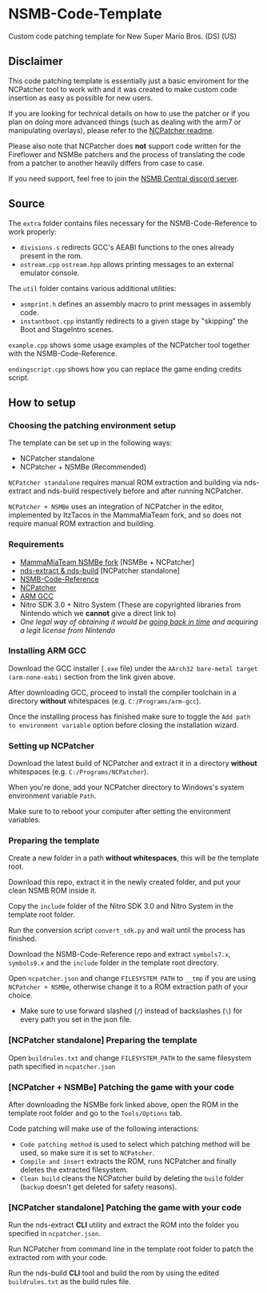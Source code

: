 # NSMB-Code-Template
Custom code patching template for New Super Mario Bros. (DS) (US)

## Disclaimer
This code patching template is essentially just a basic enviroment for the NCPatcher tool to work with and it was created to make custom code insertion as easy as possible for new users.

If you are looking for technical details on how to use the patcher or if you plan on doing more advanced things (such as dealing with the arm7 or manipulating overlays), please refer to the [NCPatcher readme](https://github.com/TheGameratorT/NCPatcher).

Please also note that NCPatcher does **not** support code written for the Fireflower and NSMBe patchers and the process of translating the code from a patcher to another heavily differs from case to case.

If you need support, feel free to join the [NSMB Central discord server](https://discord.gg/x7gr3M9).

## Source
The `extra` folder contains files necessary for the NSMB-Code-Reference to work properly:
- `divisions.s` redirects GCC's AEABI functions to the ones already present in the rom.
- `ostream.cpp` `ostream.hpp` allows printing messages to an external emulator console.

The `util` folder contains various additional utilities:
- `asmprint.h` defines an assembly macro to print messages in assembly code.
- `instantboot.cpp` instantly redirects to a given stage by "skipping" the Boot and StageIntro scenes.

`example.cpp` shows some usage examples of the NCPatcher tool together with the NSMB-Code-Reference.

`endingscript.cpp` shows how you can replace the game ending credits script.

## How to setup

### Choosing the patching environment setup
The template can be set up in the following ways:

- NCPatcher standalone
- NCPatcher + NSMBe (Recommended)

`NCPatcher standalone` requires manual ROM extraction and building via nds-extract and nds-build respectively before and after running NCPatcher.

`NCPatcher + NSMBe` uses an integration of NCPatcher in the editor, implemented by ItzTacos in the MammaMiaTeam fork, and so does not require manual ROM extraction and building.

### Requirements
- [MammaMiaTeam NSMBe fork](https://github.com/MammaMiaTeam/NSMB-Editor/releases) [NSMBe + NCPatcher]
- [nds-extract & nds-build](https://github.com/MammaMiaTeam/Fireflower/releases) [NCPatcher standalone]
- [NSMB-Code-Reference](https://github.com/MammaMiaTeam/NSMB-Code-Reference)
- [NCPatcher](https://github.com/TheGameratorT/NCPatcher/releases)
- [ARM GCC](https://developer.arm.com/downloads/-/arm-gnu-toolchain-downloads)
- Nitro SDK 3.0 + Nitro System (These are copyrighted libraries from Nintendo which we **cannot** give a direct link to)
- *One legal way of obtaining it would be [going back in time](https://www.google.com/search?q=wayback+machine) and acquiring a legit license from Nintendo*

### Installing ARM GCC
Download the GCC installer (`.exe` file) under the `AArch32 bare-metal target (arm-none-eabi)` section from the link given above.

After downloading GCC, proceed to install the compiler toolchain in a directory **without** whitespaces (e.g. `C:/Programs/arm-gcc`).

Once the installing process has finished make sure to toggle the `Add path to environment variable` option before closing the installation wizard.

### Setting up NCPatcher
Download the latest build of NCPatcher and extract it in a directory **without** whitespaces (e.g. `C:/Programs/NCPatcher`).

When you're done, add your NCPatcher directory to Windows's system environment variable `Path`.

Make sure to to reboot your computer after setting the environment variables.

### Preparing the template
Create a new folder in a path **without whitespaces**, this will be the template root.

Download this repo, extract it in the newly created folder, and put your clean NSMB ROM inside it.

Copy the `include` folder of the Nitro SDK 3.0 and Nitro System in the template root folder.

Run the conversion script `convert_sdk.py` and wait until the process has finished.

Download the NSMB-Code-Reference repo and extract `symbols7.x`, `symbols9.x` and the `include` folder in the template root directory.

Open `ncpatcher.json` and change `FILESYSTEM_PATH` to `__tmp` if you are using `NCPatcher + NSMBe`, otherwise change it to a ROM extraction path of your choice.

- Make sure to use forward slashed (`/`) instead of backslashes (`\`) for every path you set in the json file.

### [NCPatcher standalone] Preparing the template
Open `buildrules.txt` and change `FILESYSTEM_PATH` to the same filesystem path specified in `ncpatcher.json`

### [NCPatcher + NSMBe] Patching the game with your code
After downloading the NSMBe fork linked above, open the ROM in the template root folder and go to the `Tools/Options` tab.

Code patching will make use of the following interactions:
- `Code patching method` is used to select which patching method will be used, so make sure it is set to `NCPatcher`.
- `Compile and insert` extracts the ROM, runs NCPatcher and finally deletes the extracted filesystem.
- `Clean build` cleans the NCPatcher build by deleting the `build` folder (`backup` doesn't get deleted for safety reasons).

### [NCPatcher standalone] Patching the game with your code
Run the nds-extract **CLI** utility and extract the ROM into the folder you specified in `ncpatcher.json`.

Run NCPatcher from command line in the template root folder to patch the extracted rom with your code.

Run the nds-build **CLI** tool and build the rom by using the edited `buildrules.txt` as the build rules file.
